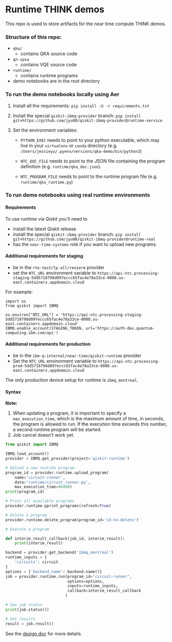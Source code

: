 # Runtime THINK demos

This repo is used to store artifacts for the near time compute THINK demos.

### Structure of this repo:

- `qka/`
    - contains QKA source code
- `qn-spsa`
    - contains VQE source code
- `runtime/`
    - contains runtime programs
- demo notebooks are in the root directory

### To run the demo notebooks locally using Aer

1. Install all the requirements: `pip install -U -r requirements.txt`
2. Install the special `qiskit-ibmq-provider` branch:
  `pip install git+https://github.com/jyu00/qiskit-ibmq-provider@runtime-service` 
3. Set the environment variables:

   - `PYTHON_EXEC` needs to point to your python executable, which may live in your `virtualenv`
   or `conda` directory (e.g. `/Users/jessieyu/.pyenv/versions/qka-demo/bin/python3`)

   - `NTC_DOC_FILE` needs to point to the JSON file containing the program definition
   (e.g. `runtime/qka_doc.json`).
   
   - `NTC_PROGRAM_FILE` needs to point to the runtime program file (e.g. `runtime/qka_runtime.py`)


### To run demo notebooks using real runtime environments


#### Requirements

To use runtime via Qiskit you'll need to

- install the latest Qiskit release
- install the special `qiskit-ibmq-provider` branch:
  `pip install git+https://github.com/jyu00/qiskit-ibmq-provider@runtime-real` 
- has the `near-time-systems` role if you want to upload new programs.

#### Additional requirements for staging

- be in the `rte-test/lp-all/renierm` provider
- set the `NTC_URL` environment variable to 
`https://api-ntc.processing-staging-5dd5718798d097eccc65fac4e78a33ce-0000.us-east.containers.appdomain.cloud` 

For example:

```
import os
from qiskit import IBMQ

os.environ["NTC_URL"] = 'https://api-ntc.processing-staging-5dd5718798d097eccc65fac4e78a33ce-0000.us-east.containers.appdomain.cloud'
IBMQ.enable_account(STAGING_TOKEN, url='https://auth-dev.quantum-computing.ibm.com/api')
```

#### Additional requirements for production

- be in the `ibm-q-internal/near-time/qiskit-runtime` provider
- Set the `NTC_URL` environment variable to 
`https://api-ntc.processing-prod-5dd5718798d097eccc65fac4e78a33ce-0000.us-east.containers.appdomain.cloud` 

The only production device setup for runtime is `ibmq_montreal`.

#### Syntax

**Note:**

1. When updating a program, it is important to specify a `max_execution_time`, which is the maximum 
amount of time, in seconds, the program is allowed to run. If the execution time exceeds this 
number, a second runtime program will be started.
2. Job cancel doesn't work yet.


```python
from qiskit import IBMQ

IBMQ.load_account()
provider = IBMQ.get_provider(project='qiskit-runtime')

# Upload a new runtime program.
program_id = provider.runtime.upload_program(
    name='circuit-runner', 
    data='runtime/circuit_runner.py', 
    max_execution_time=86400)
print(program_id)

# Print all available programs
provider.runtime.pprint_programs(refresh=True)

# Delete a program
provider.runtime.delete_program(program_id='id-to-delete')

# Execute a program

def interim_result_callback(job_id, interim_result):
    print(interim_result)

backend = provider.get_backend('ibmq_montreal')
runtime_inputs = {
    'circuits': circuit
}
options = {'backend_name': backend.name()}
job = provider.runtime.run(program_id="circuit-runner",
                           options=options,
                           inputs=runtime_inputs,
                           callback=interim_result_callback
                          )

# See job status
print(job.status())

# Get results
result = job.result()
```

See the [design doc](https://github.ibm.com/IBM-Q-Software/design-docs/blob/master/docs/quantum_services/Quantum_Program_Runtime/qiskit_interface.md) 
for more details.
